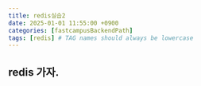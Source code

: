 ```yaml
---
title: redis실습2
date: 2025-01-01 11:55:00 +0900
categories: [fastcampusBackendPath]
tags: [redis] # TAG names should always be lowercase
---
```


## redis 가자.
```
```
